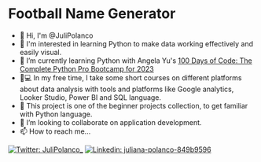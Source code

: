 # Football Name Generator
- 👋 Hi, I'm @JuliPolanco
- 👀 I'm interested in learning Python to make data working effectively and easily visual.
- 🌱 I’m currently learning Python with Angela Yu's [100 Days of Code: The Complete Python Pro Bootcamp for 2023](https://www.udemy.com/course/100-days-of-code/)
- :woman:💻 In my free time, I take some short courses on different platforms about data analysis with tools and platforms like Google analytics, Looker Studio, Power BI and SQL language.
- :hatching_chick: This project is one of the beginner projects collection, to get familiar with Python language.
- 💞️ I’m looking to collaborate on application development.
- 📫 How to reach me...

[//]: # ([![email]&#40;https://img.shields.io/badge/email-wil--1--am%40outlook.com-grey?style=plastic&#41;]&#40;mailto:wil-1-am@outlook.com&#41;)
[![Twitter: JuliPolanco_](https://img.shields.io/twitter/follow/JuliPolanco_?style=plastic&logo=twitter&labelColor=success&logoColor=white)](https://twitter.com/JuliPolanco_)
[![Linkedin: juliana-polanco-849b9596](https://img.shields.io/badge/-Juliana_Polanco-blue?style=plastic&logo=Linkedin&logoColor=white&link=https://www.linkedin.com/in/wspanfelner)](https://www.linkedin.com/in/juliana-polanco-849b9596)
